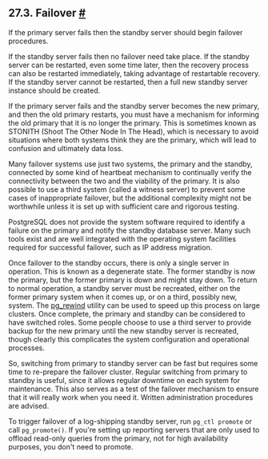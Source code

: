 ## 27.3. Failover [#](#WARM-STANDBY-FAILOVER)

If the primary server fails then the standby server should begin failover procedures.

If the standby server fails then no failover need take place. If the standby server can be restarted, even some time later, then the recovery process can also be restarted immediately, taking advantage of restartable recovery. If the standby server cannot be restarted, then a full new standby server instance should be created.

If the primary server fails and the standby server becomes the new primary, and then the old primary restarts, you must have a mechanism for informing the old primary that it is no longer the primary. This is sometimes known as STONITH (Shoot The Other Node In The Head), which is necessary to avoid situations where both systems think they are the primary, which will lead to confusion and ultimately data loss.

Many failover systems use just two systems, the primary and the standby, connected by some kind of heartbeat mechanism to continually verify the connectivity between the two and the viability of the primary. It is also possible to use a third system (called a witness server) to prevent some cases of inappropriate failover, but the additional complexity might not be worthwhile unless it is set up with sufficient care and rigorous testing.

PostgreSQL does not provide the system software required to identify a failure on the primary and notify the standby database server. Many such tools exist and are well integrated with the operating system facilities required for successful failover, such as IP address migration.

Once failover to the standby occurs, there is only a single server in operation. This is known as a degenerate state. The former standby is now the primary, but the former primary is down and might stay down. To return to normal operation, a standby server must be recreated, either on the former primary system when it comes up, or on a third, possibly new, system. The [pg\_rewind](app-pgrewind "pg_rewind") utility can be used to speed up this process on large clusters. Once complete, the primary and standby can be considered to have switched roles. Some people choose to use a third server to provide backup for the new primary until the new standby server is recreated, though clearly this complicates the system configuration and operational processes.

So, switching from primary to standby server can be fast but requires some time to re-prepare the failover cluster. Regular switching from primary to standby is useful, since it allows regular downtime on each system for maintenance. This also serves as a test of the failover mechanism to ensure that it will really work when you need it. Written administration procedures are advised.

To trigger failover of a log-shipping standby server, run `pg_ctl promote` or call `pg_promote()`. If you're setting up reporting servers that are only used to offload read-only queries from the primary, not for high availability purposes, you don't need to promote.